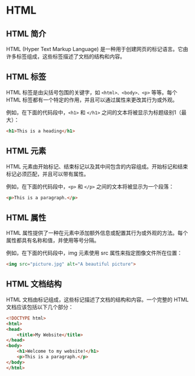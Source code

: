 # HTML

## HTML 简介
HTML (Hyper Text Markup Language) 是一种用于创建网页的标记语言。它由许多标签组成，这些标签描述了文档的结构和内容。

## HTML 标签
HTML 标签是由尖括号包围的关键字，如 `<html>、<body>、<p>` 等等。每个 HTML 标签都有一个特定的作用，并且可以通过属性来更改其行为或外观。

例如，在下面的代码段中，`<h1>` 和 `</h1>` 之间的文本将被显示为标题级别1（最大）：

```html
<h1>This is a heading</h1>
```

## HTML 元素
HTML 元素由开始标记、结束标记以及其中间包含的内容组成。开始标记和结束标记必须匹配，并且可以带有属性。

例如，在下面的代码段中，`<p>` 和 `</p>` 之间的文本将被显示为一个段落：

```html
<p>This is a paragraph.</p>
```
## HTML 属性
HTML 属性提供了一种在元素中添加额外信息或配置其行为或外观的方法。每个属性都具有名称和值，并使用等号分隔。

例如，在下面的代码段中，img 元素使用 src 属性来指定图像文件所在位置：

```html
<img src="picture.jpg" alt="A beautiful picture">
```

## HTML 文档结构
HTML 文档由标记组成，这些标记描述了文档的结构和内容。一个完整的 HTML 文档应该包括以下几个部分：

```html
<!DOCTYPE html>
<html>
<head>
	<title>My Website</title>
</head>
<body>
	<h1>Welcome to my website!</h1>
	<p>This is a paragraph.</p>
</body>
</html>
```
